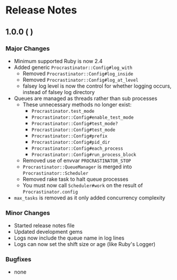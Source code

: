 # Release Notes

## 1.0.0 (       )
### Major Changes
   * Minimum supported Ruby is now 2.4
   * Added generic `Procrastinator::Config#log_with`
      * Removed `Procrastinator::Config#log_inside` 
      * Removed `Procrastinator::Config#log_at_level`
      * falsey log level is now the control for whether logging occurs, instead of falsey log directory
   * Queues are managed as threads rather than sub processes
      * These unnecessary methods no longer exist:
        * `Procrastinator.test_mode`
        * `Procrastinator::Config#enable_test_mode`
        * `Procrastinator::Config#test_mode?`
        * `Procrastinator::Config#test_mode`
        * `Procrastinator::Config#prefix`
        * `Procrastinator::Config#pid_dir`
        * `Procrastinator::Config#each_process`
        * `Procrastinator::Config#run_process_block`
      * Removed use of envvar `PROCRASTINATOR_STOP`
      * `Procrastinator::QueueManager` is merged into `Procrastinator::Scheduler`
      * Removed rake task to halt queue processes
      * You must now call `Scheduler#work` on the result of `Procrastinator.config`
   * `max_tasks` is removed as it only added concurrency complexity
      
### Minor Changes
   * Started release notes file
   * Updated development gems
   * Logs now include the queue name in log lines
   * Logs can now set the shift size or age (like Ruby's Logger)

### Bugfixes
   * none 
